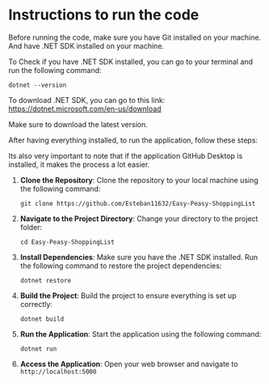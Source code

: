 # Instructions to run the code

Before running the code, make sure you have Git installed on your machine. And have .NET SDK installed on your machine.

To Check if you have .NET SDK installed, you can go to your terminal and run the following command:

```
dotnet --version
```

To download .NET SDK, you can go to this link: https://dotnet.microsoft.com/en-us/download

Make sure to download the latest version.

After having everything installed, to run the application, follow these steps:

Its also very important to note that if the application GitHub Desktop is installed, it makes the process a lot easier.

1. **Clone the Repository**:
   Clone the repository to your local machine using the following command:

   ```
   git clone https://github.com/Esteban11632/Easy-Peasy-ShoppingList
   ```

2. **Navigate to the Project Directory**:
   Change your directory to the project folder:

   ```
   cd Easy-Peasy-ShoppingList
   ```

3. **Install Dependencies**:
   Make sure you have the .NET SDK installed. Run the following command to restore the project dependencies:

   ```
   dotnet restore
   ```

4. **Build the Project**:
   Build the project to ensure everything is set up correctly:

   ```
   dotnet build
   ```

5. **Run the Application**:
   Start the application using the following command:

   ```
   dotnet run
   ```

6. **Access the Application**:
   Open your web browser and navigate to `http://localhost:5000`
